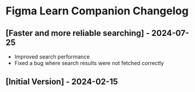 # Figma Learn Companion Changelog

## [Faster and more reliable searching] - 2024-07-25

- Improved search performance
- Fixed a bug where search results were not fetched correctly

## [Initial Version] - 2024-02-15